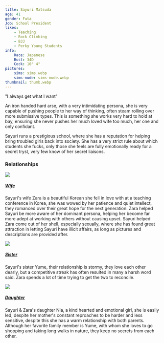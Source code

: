```yaml
---
title: Sayuri Matsuda
age: 41
gender: Futa
Job: School President
likes: 
    - Teaching
    - Rock Climbing
    - BJJ
    - Perky Young Students
info:
    Race: Japanese
    Bust: 34D
    Cock: 10' 4"
pictures:
    sims: sims.webp
    sims-nude: sims-nude.webp
thumbnail: thumb.webp
---
```


"I always get what I want"

An iron handed hard arse, with a very intimidating persona, she is very capable of pushing people to her way of thinking, often steam rolling over more submissive types. This is something she works very hard to hold at bay, ensuring she never pushes her much loved wife too much, her one and only confidant.

Sayuri runs a prestigious school, where she has a reputation for helping bring troubled girls back into society. She has a very strict rule about which students she fucks, only those she feels are fully emotionally ready for a secret tryst, very few know of her secret liaisons.

### Relationships

<div class="image-title">
    <img src="/characters/Zara-Matsuda/thumb.webp">
    <h5 id="twin"><a href="/characters/Zara-Matsuda">Wife</a></h5>
</div>

Sayuri's wife Zara is a beautiful Korean she fell in love with at a teaching conference in Korea, she was wowed by her patience and quiet intellect, they romanced over their great hope for the next generation. Zara helped Sayuri be more aware of her dominant persona, helping her become far more adept at working with others without causing upset. Sayuri helped Zara come out of her shell, especially sexually, where she has found great attraction in letting Sayuri have illicit affairs, as long as pictures and descriptions are provided after.

<div class="image-title">
    <img src="/characters/Yume-Matsuda/thumb.webp">
    <h5 id="twin"><a href="/characters/Yume-Matsuda">Sister</a></h5>
</div>

Sayuri's sister Yume, their relationship is stormy, they love each other dearly, but a competitive streak has often resulted in many a harsh word said. Zara spends a lot of time trying to get the two to reconcile.

<div class="image-title">
    <img src="/characters/Nia-Matsuda/thumb.webp">
    <h5 id="twin"><a href="/characters/Nia-Matsuda">Daughter</a></h5>
</div>

Sayuri & Zara's daughter Nia, a kind hearted and emotional girl, she is easily led, despite her mother's constant reproaches to be harder and less sensitive, despite this she has a warm relationship with both parents. Although her favorite family member is Yume, with whom she loves to go shopping and taking long walks in nature, they keep no secrets from each other.